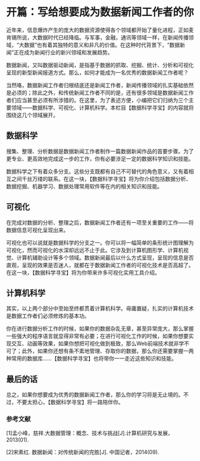 # 开篇：写给想要成为数据新闻工作者的你

近年来，信息爆炸产生的庞大的数据资源使得各个领域都开始了量化进程，正如麦肯锡所说，大数据时代已经降临。与军事，金融，通讯等领域一样，在新闻传播领域，“大数据”也有着其独特的意义和非凡的价值。在这种时代背景下，“数据新闻”正在成为新闻行业的新兴领域和发展趋势。

数据新闻，又叫数据驱动新闻，是指基于数据的抓取、挖掘、统计、分析和可视化呈现的新型新闻报道方式。那么，如何才能成为一名优秀的数据新闻工作者呢？

当然咯，数据新闻工作者归根结底还是新闻工作者，新闻传播领域的扎实基础依然是必须的；除此之外，和传统新闻工作者不同的是，还有很多领域是数据新闻工作者们应当甚至必须有所涉猎的。在这里，为了表述方便，小编把它们归纳为三个主要领域——数据科学、可视化、计算机科学。本栏目【数据科学寻宝】的内容就将围绕这几个领域展开。


## 数据科学
搜集、整理、分析数据是数据新闻工作者制作一篇数据新闻作品的首要步骤。为了更专业、更高效地完成这一步的工作，你有必要涉足一定的数据科学知识和技能。

数据科学之下有着众多分支。这些分支既都有自己不可替代的角色意义，又有着相互之间千丝万缕的联系。在这一块，【数据科学寻宝】将为你介绍包括数据分析、数据挖掘、机器学习、数据处理常用软件等在内的相关知识和技能。
<!-- 插入图片 数据科学科学体系框架-->

## 可视化
在完成对数据的分析、整理之后，数据新闻工作者还有一项至关重要的工作——将数据信息可视化呈现出来。

可视化也可以说就是数据科学的分支之一。你可以将一幅简单的条形统计图理解为可视化，然而可视化的水深却远远不止于此。它涉及到计算机图形学、计算机视觉、计算机辅助设计等多个领域。数据新闻最后以什么方式呈现，呈现的信息是否直观，呈现的效果是否迷人，就都在于数据新闻工作者的可视化技术是否高超了。在这一块，【数据科学寻宝】将为你带来许多可视化实用工具介绍。

## 计算机科学
其实，以上两个部分中至始至终都贯着计算机科学。毋庸置疑，扎实的计算机技术是数据工作者们必须修炼的基本功。

你在进行数据分析工作的时候，如果你的数据杂乱无章，甚至异常庞大，那么掌握一些强大的程序语言就显得非常有必要；在进行可视化工作的时候，如果你想要实现交互、动画等效果，如果你想把可视化做到极致，那么Web前端技术就非学不可了；此外，如果你还想有条不紊地管理、存取你的数据，那么你还需要掌握一两种常用的数据库……【数据科学寻宝】也将带你一一走近这些知识和技能。

## 最后的话
总之，如果你想要成为优秀的数据新闻工作者，那么你的学习将是无止境的。不过，不要太担心，【数据科学寻宝】将一路陪伴你。


### 参考文献
[1]孟小峰，慈祥.大数据管理：概念、技术与挑战[J].计算机研究与发展，2013(01).

[2]宋素红. 数据新闻：对传统新闻的完胜[J]. 中国记者，2014(09).


